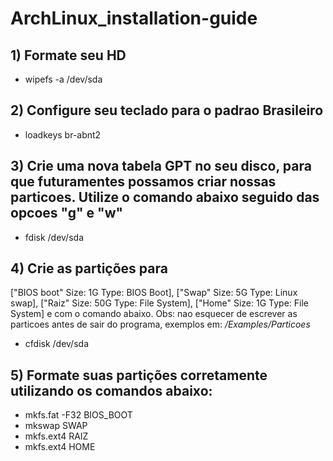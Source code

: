# ArchLinux_installation-guide
 
## 1) Formate seu HD
* wipefs -a /dev/sda

## 2) Configure seu teclado para o padrao Brasileiro
* loadkeys br-abnt2

## 3) Crie uma nova tabela GPT no seu disco, para que futuramentes possamos criar nossas particoes. Utilize o comando abaixo seguido das opcoes "g" e "w"
* fdisk /dev/sda

## 4) Crie as partições para 
["BIOS boot" Size: 1G Type: BIOS Boot], 
["Swap" Size: 5G Type: Linux swap], 
["Raiz" Size: 50G Type: File System], 
["Home" Size: 1G Type: File System] e  com o comando abaixo. Obs: nao esquecer de escrever as particoes antes de sair do programa, exemplos em: */Examples/Particoes*
* cfdisk /dev/sda

## 5) Formate suas partições corretamente utilizando os comandos abaixo:
* mkfs.fat -F32 BIOS_BOOT
* mkswap SWAP
* mkfs.ext4 RAIZ
* mkfs.ext4 HOME



